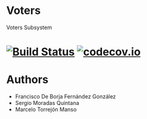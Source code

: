 Voters
======

Voters Subsystem

[![Build Status](https://travis-ci.org/Arquisoft/voters_2b.svg?branch=master)](https://travis-ci.org/Arquisoft/voters_2b) [![codecov.io](https://codecov.io/github/Arquisoft/voters_2b/coverage.svg?branch=master)](https://codecov.io/github/Arquisoft/voters_2b?branch=master)
=========

Authors
=======
* Francisco De Borja Fernández González
* Sergio Moradas Quintana
* Marcelo Torrejón Manso




